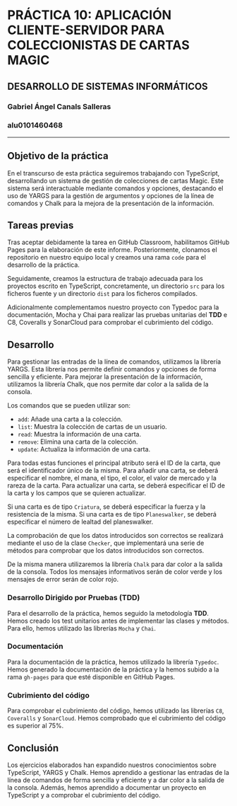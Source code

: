 # PRÁCTICA 10: APLICACIÓN CLIENTE-SERVIDOR PARA COLECCIONISTAS DE CARTAS MAGIC
## DESARROLLO DE SISTEMAS INFORMÁTICOS
### Gabriel Ángel Canals Salleras
### alu0101460468
---
## Objetivo de la práctica

En el transcurso de esta práctica seguiremos trabajando con TypeScript, desarrollando un sistema de gestión de colecciones de cartas Magic. Este sistema será interactuable mediante comandos y opciones, destacando el uso de YARGS para la gestión de argumentos y opciones de la línea de comandos y Chalk para la mejora de la presentación de la información.

## Tareas previas
Tras aceptar debidamente la tarea en GitHub Classroom, habilitamos GitHub Pages para la elaboración de este informe. Posteriormente, clonamos el repositorio en nuestro equipo local y creamos una rama `code` para el desarrollo de la práctica.

Seguidamente, creamos la estructura de trabajo adecuada para los proyectos escrito en TypeScript, concretamente, un directorio `src` para los ficheros fuente y un directorio `dist` para los ficheros compilados. 

Adicionalmente complementamos nuestro proyecto con Typedoc para la documentación, Mocha y Chai para realizar las pruebas unitarias del **TDD** e C8, Coveralls y SonarCloud para comprobar el cubrimiento del código.

## Desarrollo
Para gestionar las entradas de la línea de comandos, utilizamos la librería YARGS. Esta librería nos permite definir comandos y opciones de forma sencilla y eficiente. Para mejorar la presentación de la información, utilizamos la librería Chalk, que nos permite dar color a la salida de la consola.

Los comandos que se pueden utilizar son:

- `add`: Añade una carta a la colección.
- `list`: Muestra la colección de cartas de un usuario.
- `read`: Muestra la información de una carta.
- `remove`: Elimina una carta de la colección.
- `update`: Actualiza la información de una carta.

Para todas estas funciones el principal atributo será el ID de la carta, que será el identificador único de la misma. Para añadir una carta, se deberá especificar el nombre, el mana, el tipo, el color, el valor de mercado y la rareza de la carta. Para actualizar una carta, se deberá especificar el ID de la carta y los campos que se quieren actualizar.

Si una carta es de tipo `Criatura`, se deberá especificar la fuerza y la resistencia de la misma. Si una carta es de tipo `Planeswalker`, se deberá especificar el número de lealtad del planeswalker.

La comprobación de que los datos introducidos son correctos se realizará mediante el uso de la clase `Checker`, que implementará una serie de métodos para comprobar que los datos introducidos son correctos.

De la misma manera utilizaremos la librería `Chalk` para dar color a la salida de la consola. Todos los mensajes informativos serán de color verde y los mensajes de error serán de color rojo.

### Desarrollo Dirigido por Pruebas (TDD)

Para el desarrollo de la práctica, hemos seguido la metodología **TDD**. Hemos creado los test unitarios antes de implementar las clases y métodos. Para ello, hemos utilizado las librerías `Mocha` y `Chai`.

### Documentación

Para la documentación de la práctica, hemos utilizado la librería `Typedoc`. Hemos generado la documentación de la práctica y la hemos subido a la rama `gh-pages` para que esté disponible en GitHub Pages.

### Cubrimiento del código

Para comprobar el cubrimiento del código, hemos utilizado las librerías `C8`, `Coveralls` y `SonarCloud`. Hemos comprobado que el cubrimiento del código es superior al 75%.

## Conclusión
Los ejercicios elaborados han expandido nuestros conocimientos sobre TypeScript, YARGS y Chalk. Hemos aprendido a gestionar las entradas de la línea de comandos de forma sencilla y eficiente y a dar color a la salida de la consola. Además, hemos aprendido a documentar un proyecto en TypeScript y a comprobar el cubrimiento del código.
